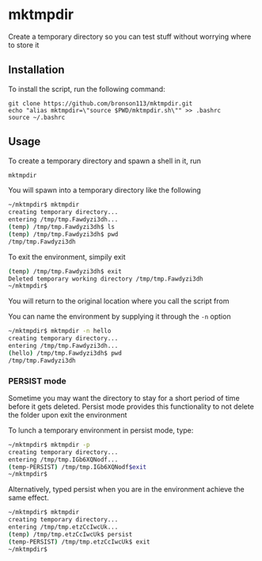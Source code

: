 # mktmpdir
Create a temporary directory so you can test stuff without worrying where to store it

## Installation

To install the script, run the following command:
```
git clone https://github.com/bronson113/mktmpdir.git
echo "alias mktmpdir=\"source $PWD/mktmpdir.sh\"" >> .bashrc
source ~/.bashrc
```

## Usage

To create a temporary directory and spawn a shell in it, run
```bash
mktmpdir
```

You will spawn into a temporary directory like the following

```bash
~/mktmpdir$ mktmpdir
creating temporary directory...
entering /tmp/tmp.Fawdyzi3dh...
(temp) /tmp/tmp.Fawdyzi3dh$ ls
(temp) /tmp/tmp.Fawdyzi3dh$ pwd
/tmp/tmp.Fawdyzi3dh
```

To exit the environment, simpily exit
```bash
(temp) /tmp/tmp.Fawdyzi3dh$ exit
Deleted temporary working directory /tmp/tmp.Fawdyzi3dh
~/mktmpdir$
```
You will return to the original location where you call the script from

You can name the environment by supplying it through the `-n` option
```bash
~/mktmpdir$ mktmpdir -n hello
creating temporary directory...
entering /tmp/tmp.Fawdyzi3dh...
(hello) /tmp/tmp.Fawdyzi3dh$ pwd
/tmp/tmp.Fawdyzi3dh
```

### PERSIST mode

Sometime you may want the directory to stay for a short period of time before it gets deleted.
Persist mode provides this functionality to not delete the folder upon exit the environment

To lunch a temporary environment in persist mode, type:
```bash
~/mktmpdir$ mktmpdir -p
creating temporary directory...
entering /tmp/tmp.IGb6XQNodf...
(temp-PERSIST) /tmp/tmp.IGb6XQNodf$exit
~/mktmpdir$
```

Alternatively, typed persist when you are in the environment achieve the same effect.
```bash
~/mktmpdir$ mktmpdir
creating temporary directory...
entering /tmp/tmp.etzCcIwcUk...
(temp) /tmp/tmp.etzCcIwcUk$ persist
(temp-PERSIST) /tmp/tmp.etzCcIwcUk$ exit
~/mktmpdir$
```


